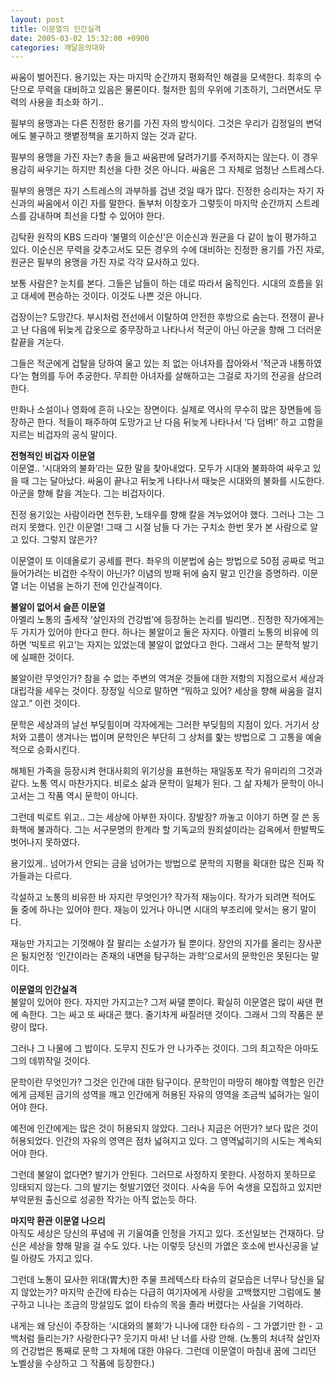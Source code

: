 ```yaml
---
layout: post
title: 이문열의 인간실격
date: 2005-03-02 15:32:00 +0900
categories: 깨달음의대화
---
```

싸움이 벌어진다. 용기있는 자는 마지막 순간까지 평화적인 해결을 모색한다. 최후의 수단으로 무력을 대비하고 있음은 물론이다. 철저한 힘의 우위에 기초하기, 그러면서도 무력의 사용을 최소화 하기..    
  
필부의 용맹과는 다른 진정한 용기를 가진 자의 방식이다. 그것은 우리가 김정일의 변덕에도 불구하고 햇볕정책을 포기하지 않는 것과 같다.    
  
필부의 용맹을 가진 자는? 총을 들고 싸움판에 달려가기를 주저하지는 않는다. 이 경우 용감히 싸우기는 하지만 최선을 다한 것은 아니다. 싸움은 그 자체로 엄청난 스트레스다.    
  
필부의 용맹은 자기 스트레스의 과부하를 겁낸 것일 때가 많다. 진정한 승리자는 자기 자신과의 싸움에서 이긴 자를 말한다. 돌부처 이창호가 그렇듯이 마지막 순간까지 스트레스를 감내하며 최선을 다할 수 있어야 한다.    
  
김탁환 원작의 KBS 드라마 ‘불멸의 이순신’은 이순신과 원균을 다 같이 높이 평가하고 있다. 이순신은 무력을 갖추고서도 모든 경우의 수에 대비하는 진정한 용기를 가진 자로, 원균은 필부의 용맹을 가진 자로 각각 묘사하고 있다.    
  
보통 사람은? 눈치를 본다. 그들은 남들이 하는 데로 따라서 움직인다. 시대의 흐름을 읽고 대세에 편승하는 것이다. 이것도 나쁜 것은 아니다.    
  
겁장이는? 도망간다. 부시처럼 전선에서 이탈하여 안전한 후방으로 숨는다. 전쟁이 끝나고 난 다음에 뒤늦게 갑옷으로 중무장하고 나타나서 적군이 아닌 아군을 향해 그 더러운 칼끝을 겨눈다.    
  
그들은 적군에게 겁탈을 당하여 울고 있는 죄 없는 아녀자를 잡아와서 ‘적군과 내통하였다‘는 혐의를 두어 추궁한다. 무죄한 아녀자를 살해하고는 그걸로 자기의 전공을 삼으려 한다.    
  
만화나 소설이나 영화에 흔히 나오는 장면이다. 실제로 역사의 무수히 많은 장면들에 등장하곤 한다. 적들이 패주하여 도망가고 난 다음 뒤늦게 나타나서 ‘다 덤벼!’ 하고 고함을 지르는 비겁자의 공식 말이다.    
  
**전형적인 비겁자 이문열**   
이문열.. ‘시대와의 불화’라는 묘한 말을 찾아내었다. 모두가 시대와 불화하여 싸우고 있을 때 그는 달아났다. 싸움이 끝나고 뒤늦게 나타나서 때늦은 시대와의 불화를 시도한다. 아군을 향해 칼을 겨눈다. 그는 비겁자이다.    
  
진정 용기있는 사람이라면 전두환, 노태우를 향해 칼을 겨누었어야 했다. 그러나 그는 그러지 못했다. 인간 이문열! 그때 그 시절 남들 다 가는 구치소 한번 못가 본 사람으로 알고 있다. 그렇지 않은가?    
  
이문열이 또 이데올로기 공세를 편다. 좌우의 이분법에 숨는 방법으로 50점 공짜로 먹고 들어가려는 비겁한 수작이 아닌가? 이념의 방패 뒤에 숨지 말고 인간을 증명하라. 이문열 너는 이념을 논하기 전에 인간실격이다. 


  
   
  
**불알이 없어서 슬픈 이문열**   
아멜리 노통의 출세작 ‘살인자의 건강법’에 등장하는 논리를 빌리면.. 진정한 작가에게는 두 가지가 있어야 한다고 한다. 하나는 불알이고 둘은 자지다. 아멜리 노통의 비유에 의하면 ‘빅토르 위고’는 자지는 있었는데 불알이 없었다고 한다. 그래서 그는 문학적 발기에 실패한 것이다.    
  
불알이란 무엇인가? 참을 수 없는 주변의 역겨운 것들에 대한 저항의 지점으로서 세상과 대립각을 세우는 것이다. 장정일 식으로 말하면 “뭐하고 있어? 세상을 향해 싸움을 걸지 않고.” 이런 것이다.    
  
문학은 세상과의 날선 부딪힘이며 각자에게는 그러한 부딪힘의 지점이 있다. 거기서 상처와 고름이 생겨나는 법이며 문학인은 부단히 그 상처를 핥는 방법으로 그 고통을 예술적으로 승화시킨다.    
  
해체된 가족을 등장시켜 현대사회의 위기상을 표현하는 재일동포 작가 유미리의 그것과 같다. 노통 역시 마찬가지다. 비로소 삶과 문학이 일체가 된다. 그 삶 자체가 문학이 아니고서는 그 작품 역시 문학이 아니다.    
  
그런데 빅로트 위고.. 그는 세상에 아부한 자이다. 장발장? 까놓고 이야기 하면 잘 쓴 동화책에 불과하다. 그는 서구문명의 한계라 할 기독교의 원죄설이라는 감옥에서 한발짝도 벗어나지 못하였다.    
  
용기있게.. 넘어가서 안되는 금을 넘어가는 방법으로 문학의 지평을 확대한 많은 진짜 작가들과는 다르다.    
  
각설하고 노통의 비유한 바 자지란 무엇인가? 작가적 재능이다. 작가가 되려면 적어도 둘 중에 하나는 있어야 한다. 재능이 있거나 아니면 시대의 부조리에 맞서는 용기 말이다.    
  
재능만 가지고는 기껏해야 잘 팔리는 소설가가 될 뿐이다. 장안의 지가를 올리는 장사꾼은 될지언정 ‘인간이라는 존재의 내면을 탐구하는 과학’으로서의 문학인은 못된다는 말이다.    
  
**이문열의 인간실격**   
불알이 있어야 한다. 자지만 가지고는? 그저 싸댈 뿐이다. 확실히 이문열은 많이 싸댄 편에 속한다. 그는 싸고 또 싸대곤 했다. 줄기차게 싸질러댄 것이다. 그래서 그의 작품은 분량이 많다.    
  
그러나 그 나물에 그 밥이다. 도무지 진도가 안 나가주는 것이다. 그의 최고작은 아마도 그의 데뷔작일 것이다.    
  
문학이란 무엇인가? 그것은 인간에 대한 탐구이다. 문학인이 마땅히 해야할 역할은 인간에게 금제된 금기의 성역을 깨고 인간에게 허용된 자유의 영역을 조금씩 넓혀가는 일이어야 한다.    
  
예전에 인간에게는 많은 것이 허용되지 않았다. 그러나 지금은 어떤가? 보다 많은 것이 허용되었다. 인간의 자유의 영역은 점차 넓혀지고 있다. 그 영역넓히기의 시도는 계속되어야 한다.    
  
그런데 불알이 없다면? 발기가 안된다. 그러므로 사정하지 못한다. 사정하지 못하므로 잉태되지 않는다. 그의 발기는 헛발기였던 것이다. 사숙을 두어 숙생을 모집하고 있지만 부악문원 출신으로 성공한 작가는 아직 없는듯 하다.    
  
**마지막 환관 이문열 나으리**   
아직도 세상은 당신의 푸념에 귀 기울여줄 인정을 가지고 있다. 조선일보는 건재하다. 당신은 세상을 향해 말을 걸 수도 있다. 나는 이렇듯 당신의 가엾은 호소에 반사신공을 날릴 아량도 가지고 있다.    
  
그런데 노통이 묘사한 위대(胃大)한 추물 프레텍스타 타슈의 겉모습은 너무나 당신을 닮지 않았는가? 마지막 순간에 타슈는 다급히 여기자에게 사랑을 고백했지만 그럼에도 불구하고 니나는 조금의 망설임도 없이 타슈의 목을 졸라 버렸다는 사실을 기억하라.    
  
내게는 왜 당신이 주장하는 ‘시대와의 불화’가 니나에 대한 타슈의 - 그 가엾기만 한 - 고백처럼 들리는가? 사랑한다구? 웃기지 마셔! 난 너를 사랑 안해. (노통의 처녀작 살인자의 건강법은 통째로 문학 그 자체에 대한 야유다. 그런데 이문열이 마침내 꿈에 그리던 노벨상을 수상하고 그 작품에 등장한다.)